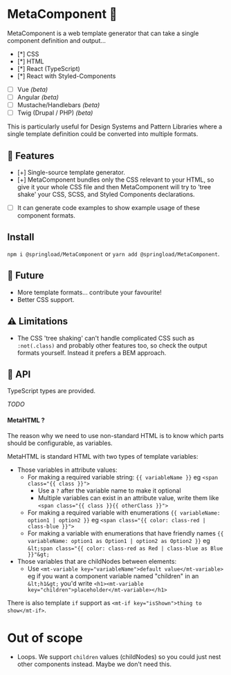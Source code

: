 # MetaComponent 🦚

MetaComponent is a web template generator that can take a single component definition and output...

- [*] CSS
- [*] HTML
- [*] React (TypeScript)
- [*] React with Styled-Components
- [ ] Vue _(beta)_
- [ ] Angular _(beta)_
- [ ] Mustache/Handlebars _(beta)_
- [ ] Twig (Drupal / PHP) _(beta)_

This is particularly useful for Design Systems and Pattern Libraries where a single template definition could be converted into multiple formats.

## :gift: Features

- [+] Single-source template generator.
- [+] MetaComponent bundles only the CSS relevant to your HTML, so give it your whole CSS file and then MetaComponent will try to 'tree shake' your CSS, SCSS, and Styled Components declarations.
- [ ] It can generate code examples to show example usage of these component formats.

## Install

`npm i @springload/MetaComponent` or `yarn add @springload/MetaComponent`.

## :crystal_ball: Future

- More template formats... contribute your favourite!
- Better CSS support.

## :warning: Limitations

- The CSS 'tree shaking' can't handle complicated CSS such as `:not(.class)` and probably other features too, so check the output formats yourself. Instead it prefers a BEM approach.

## :satellite: API

TypeScript types are provided.

_TODO_

#### MetaHTML ?

The reason why we need to use non-standard HTML is to know which parts should be configurable, as variables.

MetaHTML is standard HTML with two types of template variables:

- Those variables in attribute values:
  - For making a required variable string: `{{ variableName }}` eg `<span class="{{ class }}">`
    - Use a `?` after the variable name to make it optional
    - Multiple variables can exist in an attribute value, write them like `<span class="{{ class }}{{ otherClass }}">`
  - For making a required variable with enumerations `{{ variableName: option1 | option2 }}` eg `<span class="{{ color: class-red | class-blue }}">`
  - For making a variable with enumerations that have friendly names `{{ variableName: option1 as Option1 | option2 as Option2 }}` eg `&lt;span class="{{ color: class-red as Red | class-blue as Blue }}"&gt;`
- Those variables that are childNodes between elements:
  - Use `<mt-variable key="variableName">default value</mt-variable>` eg if you want a component variable named "children" in an `&lt;h1&gt;` you'd write `<h1><mt-variable key="children">placeholder</mt-variable></h1>`

There is also template `if` support as `<mt-if key="isShown">thing to show</mt-if>`.

# Out of scope

- Loops. We support `children` values (childNodes) so you could just nest other components instead. Maybe we don't need this.
